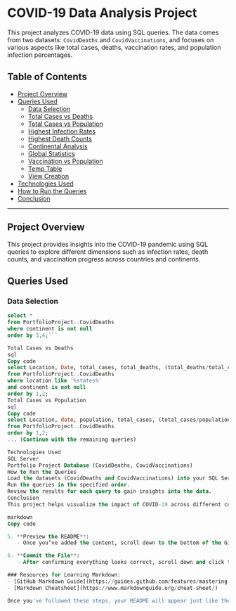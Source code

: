 # COVID-19 Data Analysis Project

This project analyzes COVID-19 data using SQL queries. The data comes from two datasets: `CovidDeaths` and `CovidVaccinations`, and focuses on various aspects like total cases, deaths, vaccination rates, and population infection percentages.

## Table of Contents
- [Project Overview](#project-overview)
- [Queries Used](#queries-used)
  - [Data Selection](#data-selection)
  - [Total Cases vs Deaths](#total-cases-vs-deaths)
  - [Total Cases vs Population](#total-cases-vs-population)
  - [Highest Infection Rates](#highest-infection-rates)
  - [Highest Death Counts](#highest-death-counts)
  - [Continental Analysis](#continental-analysis)
  - [Global Statistics](#global-statistics)
  - [Vaccination vs Population](#vaccination-vs-population)
  - [Temp Table](#temp-table)
  - [View Creation](#view-creation)
- [Technologies Used](#technologies-used)
- [How to Run the Queries](#how-to-run-the-queries)
- [Conclusion](#conclusion)

---

## Project Overview

This project provides insights into the COVID-19 pandemic using SQL queries to explore different dimensions such as infection rates, death counts, and vaccination progress across countries and continents.

## Queries Used

### Data Selection

```sql
select *
from PortfolioProject..CovidDeaths
where continent is not null
order by 3,4;```

Total Cases vs Deaths
sql
Copy code
select Location, Date, total_cases, total_deaths, (total_deaths/total_cases)*100 as DeathPercentage
from PortfolioProject..CovidDeaths
where location like '%states%'
and continent is not null
order by 1,2;
Total Cases vs Population
sql
Copy code
select Location, date, population, total_cases, (total_cases/population)*100 as PercentPopulationInfected
from PortfolioProject..CovidDeaths
order by 1,2;
... (Continue with the remaining queries)

Technologies Used
SQL Server
Portfolio Project Database (CovidDeaths, CovidVaccinations)
How to Run the Queries
Load the datasets (CovidDeaths and CovidVaccinations) into your SQL Server environment.
Run the queries in the specified order.
Review the results for each query to gain insights into the data.
Conclusion
This project helps visualize the impact of COVID-19 across different countries and continents, shedding light on critical statistics such as death rates, infection rates, and vaccination progress.

markdown
Copy code

5. **Preview the README**:
   - Once you’ve added the content, scroll down to the bottom of the GitHub editor, where you’ll see a **Preview** tab that shows how the file will look once published.

6. **Commit the File**:
   - After confirming everything looks correct, scroll down and click the **"Commit new file"** button to save the README to your repository.

### Resources for Learning Markdown:
- [GitHub Markdown Guide](https://guides.github.com/features/mastering-markdown/)
- [Markdown Cheatsheet](https://www.markdownguide.org/cheat-sheet/)

Once you've followed these steps, your README will appear just like the one I formatted earlier! Let me
